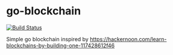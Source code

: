 # go-blockchain

[![Build Status](https://travis-ci.org/qinqon/go-blockchain.svg?branch=master)](https://travis-ci.org/qinqon/go-blockchain) 

Simple go blockchain inspired by https://hackernoon.com/learn-blockchains-by-building-one-117428612f46
